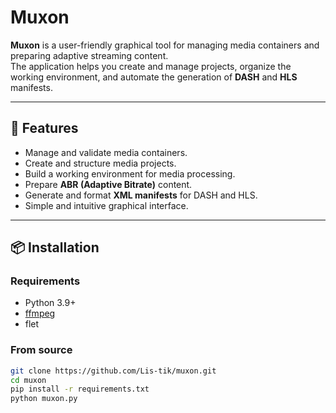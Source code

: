 # Muxon

**Muxon** is a user-friendly graphical tool for managing media containers and preparing adaptive streaming content.  
The application helps you create and manage projects, organize the working environment, and automate the generation of **DASH** and **HLS** manifests.

---

## 🚀 Features
- Manage and validate media containers.  
- Create and structure media projects.  
- Build a working environment for media processing.  
- Prepare **ABR (Adaptive Bitrate)** content.  
- Generate and format **XML manifests** for DASH and HLS.  
- Simple and intuitive graphical interface.  

---

## 📦 Installation

### Requirements
- Python 3.9+  
- [ffmpeg](https://ffmpeg.org/)  
- flet

### From source
```bash
git clone https://github.com/Lis-tik/muxon.git
cd muxon
pip install -r requirements.txt
python muxon.py